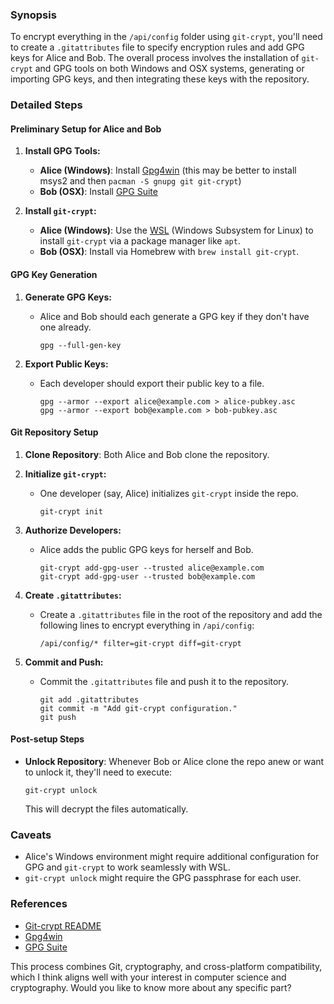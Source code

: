 ### Synopsis

To encrypt everything in the `/api/config` folder using `git-crypt`, you'll need to create a `.gitattributes` file to specify encryption rules and add GPG keys for Alice and Bob. The overall process involves the installation of `git-crypt` and GPG tools on both Windows and OSX systems, generating or importing GPG keys, and then integrating these keys with the repository.

### Detailed Steps

#### Preliminary Setup for Alice and Bob

1. **Install GPG Tools:**
   - **Alice (Windows)**: Install [Gpg4win](https://gpg4win.org/) (this may be better to install msys2 and then `pacman -S gnupg git git-crypt`)
   - **Bob (OSX)**: Install [GPG Suite](https://gpgtools.org/)

2. **Install `git-crypt`:**
   - **Alice (Windows)**: Use the [WSL](https://docs.microsoft.com/en-us/windows/wsl/install) (Windows Subsystem for Linux) to install `git-crypt` via a package manager like `apt`.
   - **Bob (OSX)**: Install via Homebrew with `brew install git-crypt`.

#### GPG Key Generation

1. **Generate GPG Keys:**
   - Alice and Bob should each generate a GPG key if they don't have one already.
      ```
      gpg --full-gen-key
      ```

2. **Export Public Keys:**
   - Each developer should export their public key to a file.
     ```
     gpg --armor --export alice@example.com > alice-pubkey.asc
     gpg --armor --export bob@example.com > bob-pubkey.asc
     ```

#### Git Repository Setup

1. **Clone Repository**: Both Alice and Bob clone the repository.
  
2. **Initialize `git-crypt`:**
   - One developer (say, Alice) initializes `git-crypt` inside the repo.
     ```
     git-crypt init
     ```

3. **Authorize Developers:**
   - Alice adds the public GPG keys for herself and Bob.
     ```
     git-crypt add-gpg-user --trusted alice@example.com
     git-crypt add-gpg-user --trusted bob@example.com
     ```

4. **Create `.gitattributes`:**
   - Create a `.gitattributes` file in the root of the repository and add the following lines to encrypt everything in `/api/config`:
     ```
     /api/config/* filter=git-crypt diff=git-crypt
     ```
  
5. **Commit and Push:**
   - Commit the `.gitattributes` file and push it to the repository.
     ```
     git add .gitattributes
     git commit -m "Add git-crypt configuration."
     git push
     ```

#### Post-setup Steps

- **Unlock Repository**: Whenever Bob or Alice clone the repo anew or want to unlock it, they'll need to execute:
  ```
  git-crypt unlock
  ```
  This will decrypt the files automatically.

### Caveats

- Alice's Windows environment might require additional configuration for GPG and `git-crypt` to work seamlessly with WSL.
- `git-crypt unlock` might require the GPG passphrase for each user.

### References

- [Git-crypt README](https://github.com/AGWA/git-crypt/blob/master/README.md)
- [Gpg4win](https://gpg4win.org/)
- [GPG Suite](https://gpgtools.org/)

This process combines Git, cryptography, and cross-platform compatibility, which I think aligns well with your interest in computer science and cryptography. Would you like to know more about any specific part?